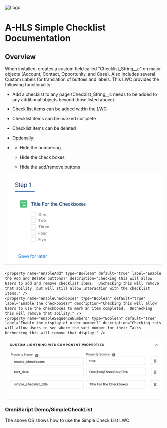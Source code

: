 ![Logo](./images/ahlsbanner.png)

# A-HLS Simple Checklist Documentation

## Overview

When installed, creates a custom field called “Checklist_String__c” on major objects (Account, Contact, Opportunity, and Case).  Also includes several Custom Labels for translation of buttons and labels. 
This LWC provides the following functionality:

- Add a checklist to any page (Checklist_String__c needs to be added to any additional objects beyond those listed above). 

- Check list items can be added within the LWC

- Checklist items can be marked complete

- Checklist items can be deleted

- Optionally:

- - Hide the numbering
  
  - Hide the check boxes
  
  - Hide the add/remove buttons
  
    

![simpleChecklist](./images/simpleChecklist.png)





```
<property name="enableAdd" type="Boolean" default="true" label="Enable the Add and Delete buttons?" description="Checking this will allow Users to add and remove checklist items.  Unchecking this will remove that ability, but will still allow interaction with the checklist items." />
<property name="enableCheckboxes" type="Boolean" default="true" label="Enable the checkboxes?" description="Checking this will allow Users to use the checkboxes to mark an item completed.  Unchecking this will remove that ability." />
<property name="enableSequenceNumbers" type="Boolean" default="true" label="Enable the display of order number?" description="Checking this will allow Users to see where the sort number for their Tasks.  Unchecking this will remove that display." />
```

![simpleChecklistSetup](./images/simpleChecklistSetup.png)

* * *

### **OmniScript Demo/SimpleCheckList**

The above OS shows how to use the Simple Check List LWC

